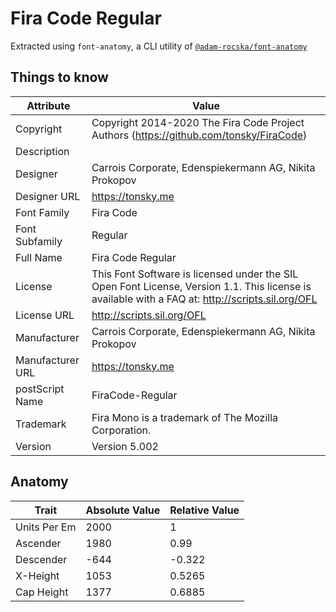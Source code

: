 # Fira Code Regular

Extracted using `font-anatomy`, a CLI utility of
[`@adam-rocska/font-anatomy`](https://github.com/adam-rocska/font-anatomy)

## Things to know

| Attribute        | Value                                                                                                                                            |
| ---------------- | ------------------------------------------------------------------------------------------------------------------------------------------------ |
| Copyright        | Copyright 2014-2020 The Fira Code Project Authors (https://github.com/tonsky/FiraCode)                                                           |
| Description      |                                                                                                                                                  |
| Designer         | Carrois Corporate, Edenspiekermann AG, Nikita Prokopov                                                                                           |
| Designer URL     | https://tonsky.me                                                                                                                                |
| Font Family      | Fira Code                                                                                                                                        |
| Font Subfamily   | Regular                                                                                                                                          |
| Full Name        | Fira Code Regular                                                                                                                                |
| License          | This Font Software is licensed under the SIL Open Font License, Version 1.1. This license is available with a FAQ at: http://scripts.sil.org/OFL |
| License URL      | http://scripts.sil.org/OFL                                                                                                                       |
| Manufacturer     | Carrois Corporate, Edenspiekermann AG, Nikita Prokopov                                                                                           |
| Manufacturer URL | https://tonsky.me                                                                                                                                |
| postScript Name  | FiraCode-Regular                                                                                                                                 |
| Trademark        | Fira Mono is a trademark of The Mozilla Corporation.                                                                                             |
| Version          | Version 5.002                                                                                                                                    |

## Anatomy

| Trait        | Absolute Value | Relative Value |
| ------------ | -------------- | -------------- |
| Units Per Em | 2000           | 1              |
| Ascender     | 1980           | 0.99           |
| Descender    | -644           | -0.322         |
| X-Height     | 1053           | 0.5265         |
| Cap Height   | 1377           | 0.6885         |
